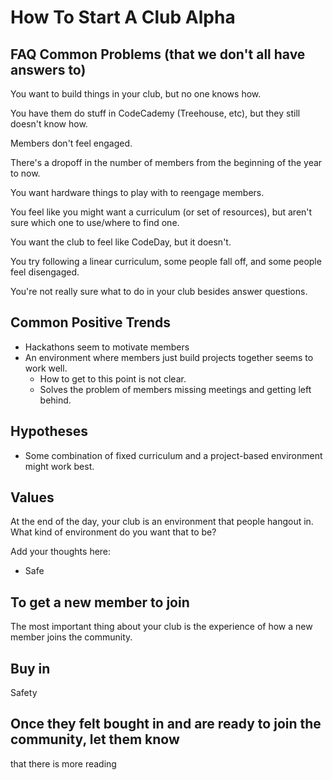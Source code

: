 # How To Start A Club Alpha

## FAQ Common Problems (that we don't all have answers to)

You want to build things in your club, but no one knows how.

You have them do stuff in CodeCademy (Treehouse, etc), but they still doesn't
know how.

Members don't feel engaged.

There's a dropoff in the number of members from the beginning of the year to
now.

You want hardware things to play with to reengage members.

You feel like you might want a curriculum (or set of resources), but aren't
sure which one to use/where to find one.

You want the club to feel like CodeDay, but it doesn't.

You try following a linear curriculum, some people fall off, and some people
feel disengaged.

You're not really sure what to do in your club besides answer questions.

## Common Positive Trends

* Hackathons seem to motivate members
* An environment where members just build projects together seems to work well.
  * How to get to this point is not clear.
  * Solves the problem of members missing meetings and getting left behind.

## Hypotheses

* Some combination of fixed curriculum and a project-based environment might
  work best.

## Values

At the end of the day, your club is an environment that people hangout in.
What kind of environment do you want that to be?

Add your thoughts here:

* Safe

## To get a new member to join

The most important thing about your club is the experience of how a new member
joins the community.

## Buy in

Safety

## Once they felt bought in and are ready to join the community, let them know
that there is more reading
